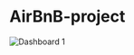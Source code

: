 # AirBnB-project
![Dashboard 1](https://user-images.githubusercontent.com/105707762/193458711-be0f90dc-6a30-4681-82b3-166f1b1fcd19.png)
